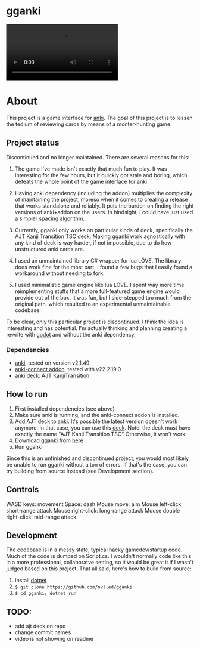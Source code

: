 # gganki

<video src='demo.mkv' ></video>

# About

This project is a game interface for [anki](https://apps.ankiweb.net/).
The goal of this project is to lessen the tedium of reviewing cards by means of
a monter-hunting game.

## Project status

Discontinued and no longer maintained. There are several reasons for this:

1. The game I've made isn't exactly that much fun to play. It was interesting
   for the few hours, but it quickly got stale and boring, which defeats
   the whole point of the game interface for anki.

2. Having anki dependency (including the addon) multiplies the complexity
   of maintaining the project, moreso when it comes to crealing a release
   that works standalone and reliably. It puts the burden on finding the right
   versions of anki+addon on the users. In hindsight, I could have just
   used a simpler spacing algorithm.

3. Currently, gganki only works on particular kinds of deck, specifically
   the AJT Kanji Transition TSC deck. Making gganki work agnostically with any kind of
   deck is way harder, if not impossible, due to do how unstructured anki cards are.

4. I used an unmaintained library C# wrapper for lua LÖVE. The
   library does work fine for the most part, I found a few bugs
   that I easily found a workaround without needing to fork.

5. I used minimalistic game engine like lua LÖVE. I spent way more
   time reimplementing stuffs that a more full-featured game engine
   would provide out of the box. It was fun, but I side-stepped too much
   from the original path, which resulted to an experimental unmaintainable codebase.

To be clear, only this particular project is discontinued. I think
the idea is interesting and has potential. I'm actually thinking
and planning creating a rewrite with [godot](https://godotengine.org/)
and without the anki dependency.

### Dependencies

- [anki](https://apps.ankiweb.net/), tested on version v2.1.49
- [anki-connect addon](https://github.com/FooSoft/anki-connect), tested with v22.2.19.0
- [anki deck: AJT KanjiTransition](https://ankiweb.net/shared/info/917377946)

## How to run

1. First installed dependencies (see above)
2. Make sure anki is running, and the anki-connect addon is installed.
3. Add AJT deck to anki. It's possible the latest version doesn't work anymore.
   In that case, you can use this [deck](assets/ajt-deck.apkg).
   Note: the deck must have exactly the name "AJT Kanji Transition TSC"
   Otherwise, it won't work.
4. Download gganki from [here](https://github.com/nvlled/gganki/releases)
5. Run gganki

Since this is an unfinished and discontinued project, you would most likely
be unable to run gganki without a ton of errors. If that's the case, you
can try building from source instead (see Development section).

## Controls

WASD keys: movement
Space: dash
Mouse move: aim
Mouse left-click: short-range attack
Mouse right-click: long-range attack
Mouse double right-click: mid-range attack

## Development

The codebase is in a messy state, typical hacky gamedev/startup code.
Much of the code is dumped on Script.cs. I wouldn't normally
code like this in a more professional, collaboratve setting,
so it would be great it if I wasn't judged based on this
project. That all said, here's how to build from source:

1. install [dotnet](https://dotnet.microsoft.com/en-us/download)
2. `$ git clone https://github.com/nvlled/gganki`
3. `$ cd gganki; dotnet run`

## TODO:

- add ajt deck on repo
- change commit names
- video is not showing on readme
